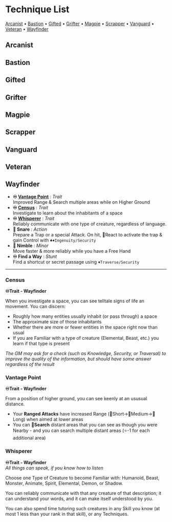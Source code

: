# Technique List

[Arcanist](#arcanist) • [Bastion](#bastion) • [Gifted](#gifted) • [Grifter](#grifter) • [Magpie](#magpie) • [Scrapper](#scrapper) •  [Vanguard](#vanguard) • [Veteran](#veteran) • [Wayfinder](#wayfinder)



## Arcanist
## Bastion
## Gifted
## Grifter
## Magpie
## Scrapper
## Vanguard
## Veteran
## Wayfinder

- **♾ [Vantage Point](#vantage-point)** : *Trait* <br/> Improved Range & Search multiple areas while on Higher Ground
- **♾ [Census](#census)** : *Trait* <br/> Investigate to learn about the inhabitants of a space
- **♾ [Whisperer](#whisperer)** : *Trait* <br/> Reliably communicate with one type of creature, regardless of language.
- **🔷 Snare** : *Action* <br/> Prepare a Trap or a special Attack. On hit, 🔄React to activate the trap & gain Control with `♣♦Ingenuity/Security`
- **🔹 Nimble** : *Minor* <br/> Move faster & more reliably while you have a Free Hand
- **♾ Find a Way** : *Stunt* <br/> Find a shortcut or secret passage using `♦Traverse/Security`

---

### Census
**♾Trait - Wayfinder**

When you investigate a space, you can see telltale signs of life an movement. You can discern:

- Roughly how many entities usually inhabit (or pass through) a space
- The approximate size of those inhabitants
- Whether there are more or fewer entities in the space right now than usual
- If you are Familiar with a type of creature (Elemental, Beast, etc.) you learn if that type is present

*The GM may ask for a check (such as Knowledge, Security, or Traversal) to improve the quality of the information, but should have some answer regardless of the result*

### Vantage Point  
**♾Trait - Wayfinder**

From a position of higher ground, you can see keenly at an ususual distance.
- Your **Ranged Attacks** have increased Range (🏹Short→🏹Medium→🏹Long) when aimed at lower areas
- You can **🔹Search** distant areas that you can see as though you were Nearby - and you can search multiple distant areas (⭐-1 for each additional area)

### Whisperer  
**♾Trait - Wayfinder**  
*All things can speak, if you know how to listen*

Choose one Type of Creature to become Familiar with: Humanoid, Beast, Monster, Animate, Spirit, Elemental, Demon, or Shadow. 

You can reliably communicate with that any creature of that description; it can understand your words, and it can make itself understood by you.

You can also spend time tutoring such creatures in any Skill you know (at most 1 less than your rank in that skill), or any Techniques.
